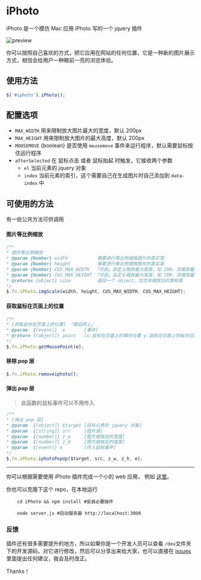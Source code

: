 # iPhoto

iPhoto 是一个模仿 Mac 应用 iPhoto 写的一个 jquery 插件

![preview](https://github.com/musicq/iphoto/tree/master/demo/img/preview.png)

你可以按照自己喜欢的方式，把它应用在网站的任何位置，它是一种新的图片展示方式，相信会给用户一种眼前一亮的浏览体验。

## 使用方法

```javascript
$('#iphoto').iPhoto();
```

## 配置选项

- `MAX_WIDTH` 用来限制放大图片最大的宽度，默认 200px
- `MAX_HEIGHT` 用来限制放大图片的最大高度，默认 200px
- `MOUSEMOVE` {boolean} 是否使用 `mousemove` 事件来运行程序，默认需要鼠标按住运行程序
- `afterSelected` 在 鼠标点击 或者 鼠标抬起 时触发，它接收两个参数
    + `el` 当前元素的 jquery 对象
    + `index` 当前元素的索引，这个需要自己在生成图片时自己添加到 `data-index` 中

## 可使用的方法
有一些公共方法可供调用

#### 图片等比例缩放

```javascript
/**
* 图片等比例缩放
* @param {Number} width           需要进行等比例缩放图片的真实宽
* @param {Number} height          需要进行等比例缩放图片的真实高
* @param {Number} CUS_MAX_WIDTH  「可选」自定义缩放最大宽度，如 200，怎缩放最大宽度不超过 200px; 若不填，则默认为 MAX_WIDTH
* @param {Number} CUS_MAX_HEIGHT 「可选」自定义缩放最大高度，如 200，怎缩放最大高度不超过 200px; 若不填，则默认为 MAX_HEIGHT
* @returns {object} size          返回一个 object，包含有缩放后的宽和高
*/
$.fn.iPhoto.imgScale(width, height, CUS_MAX_WIDTH, CUS_MAX_HEIGHT);
```

#### 获取鼠标在页面上的位置
```javascript
/**
* [获取鼠标在页面上的位置] 「摘自网上」
* @param  {[event]}  e       [事件]
* @return {[object]} point   [x:鼠标在页面上的横向位置 y:鼠标在页面上的纵向位置]
*/
$.fn.iPhoto.getMousePoint(e);
```
#### 移除 pop 层
```javascript
$.fn.iPhoto.removeiphoto();
```

#### 弹出 pop 层

> 此函数的鼠标事件可以不用传入

```javascript
/**
* [弹出 pop 层]
* @param  {[object]} $target [目标元素的 jquery 对象]
* @param  {[string]} src     [图片源]
* @param  {[number]} z_w     [图片缩放后的宽度]
* @param  {[number]} z_h     [图片缩放后的高度]
* @param  {[event]} e        [传入鼠标事件]
*/
$.fn.iPhoto.iphotoPopUp($target, src, z_w, z_h, e);
```


---

你可以根据需要使用 iPhoto 插件完成一个小的 web 应用， 例如 [这里]()。

你也可以克隆下这个 repo，在本地运行

```shell
    cd iPhoto && npm install #安装必要插件
    
    node server.js #启动服务器 http://localhost:3000
```


### 反馈
插件还有很多需要提升的地方，所以如果你是一个开发人员可以查看 `/dev`文件夹下的开发源码，对它进行修改，然后可以分享出来给大家，也可以直接在 [issues](https://github.com/musicq/iphoto/issues) 里面提出任何建议，我会及时改正。

Thanks！
